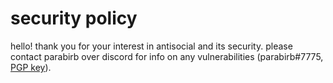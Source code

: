 # security policy
hello! thank you for your interest in antisocial and its security. please contact parabirb over discord for info on any vulnerabilities (parabirb#7775, [PGP key](https://keys.openpgp.org/vks/v1/by-fingerprint/07F988C86662F3821CEC1E39BFB779869FEE99D2)).